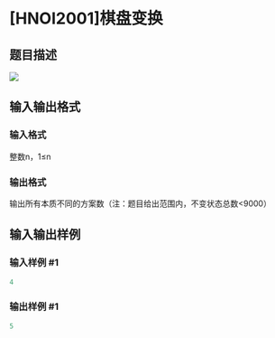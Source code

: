 # [HNOI2001]棋盘变换

## 题目描述

![](https://cdn.luogu.com.cn/upload/pic/1293.png)

## 输入输出格式

### 输入格式

整数n，1≤n

### 输出格式

输出所有本质不同的方案数（注：题目给出范围内，不变状态总数<9000）

## 输入输出样例

### 输入样例 #1

```cpp
4
```


### 输出样例 #1

```cpp
5
```


